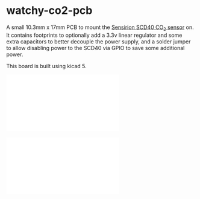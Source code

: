 watchy-co2-pcb
==============
A small 10.3mm x 17mm PCB to mount the
[Sensirion SCD40 CO<sub>2</sub> sensor](https://www.sensirion.com/en/environmental-sensors/carbon-dioxide-sensors/carbon-dioxide-sensor-scd4x/)
on.  It contains footprints to optionally add a
3.3v linear regulator and some extra capacitors to better decouple the
power supply, and a solder jumper to allow disabling power to the SCD40
via GPIO to save some additional power.

This board is built using kicad 5.

![Schematic](./schematic.pdf)

![PCB render](./watchy-scd40.wrl)

